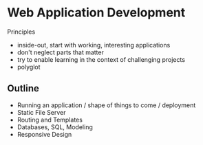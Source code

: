 # Web Application Development

Principles
- inside-out, start with working, interesting applications
- don't neglect parts that matter
- try to enable learning in the context of challenging projects
- polyglot


## Outline

- Running an application / shape of things to come / deployment
- Static File Server
- Routing and Templates
- Databases, SQL, Modeling
- Responsive Design

